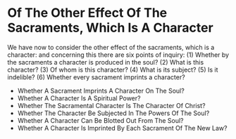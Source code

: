 # Of The Other Effect Of The Sacraments, Which Is A Character

We have now to consider the other effect of the sacraments, which is a character: and concerning this there are six points of inquiry:
(1) Whether by the sacraments a character is produced in the soul?
(2) What is this character?
(3) Of whom is this character?
(4) What is its subject?
(5) Is it indelible?
(6) Whether every sacrament imprints a character?

* Whether A Sacrament Imprints A Character On The Soul?
* Whether A Character Is A Spiritual Power?
* Whether The Sacramental Character Is The Character Of Christ?
* Whether The Character Be Subjected In The Powers Of The Soul?
* Whether A Character Can Be Blotted Out From The Soul?
* Whether A Character Is Imprinted By Each Sacrament Of The New Law?